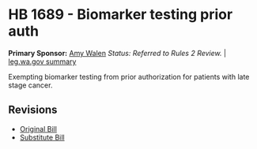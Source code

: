 # HB 1689 - Biomarker testing prior auth
**Primary Sponsor:** [Amy Walen](/person/leg/walen_am.md)
*Status: Referred to Rules 2 Review.* | [leg.wa.gov summary](https://app.leg.wa.gov/billsummary?BillNumber=1689&Year=2021)

Exempting biomarker testing from prior authorization for patients with late stage cancer.

## Revisions
* [Original Bill](1/)
* [Substitute Bill](S/)
